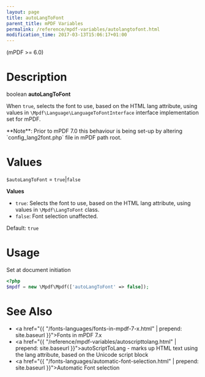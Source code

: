 ```yaml
---
layout: page
title: autoLangToFont
parent_title: mPDF Variables
permalink: /reference/mpdf-variables/autolangtofont.html
modification_time: 2017-03-13T15:06:17+01:00
---
```


(mPDF >= 6.0)

# Description

boolean **autoLangToFont**

When `true`, selects the font to use, based on the HTML lang attribute,
using values in `\Mpdf\Language\LanguageToFontInterface` interface implementation set for mPDF.

<div class="alert alert-info" role="alert" markdown="1">
  **Note**: Prior to mPDF 7.0 this behaviour is being set-up by altering `config_lang2font.php` file in mPDF path root.
</div>

# Values

`$autoLangToFont` = `true`\|`false`

**Values**

* `true`: Selects the font to use, based on
  the HTML lang attribute, using values in `\Mpdf\LangToFont` class.
* `false`: Font selection unaffected.

Default: `true`

# Usage

Set at document initiation
```php
<?php
$mpdf = new \Mpdf\Mpdf(['autoLangToFont' => false]);

```

# See Also

- <a href="{{ "/fonts-languages/fonts-in-mpdf-7-x.html" | prepend: site.baseurl }}">Fonts in mPDF 7.x</a>
- <a href="{{ "/reference/mpdf-variables/autoscripttolang.html" | prepend: site.baseurl }}">autoScriptToLang</a> - marks up HTML text using the lang attribute, based on the Unicode script block
- <a href="{{ "/fonts-languages/automatic-font-selection.html" | prepend: site.baseurl }}">Automatic Font selection</a>
